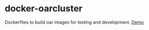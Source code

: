 docker-oarcluster
=================

Dockerfiles to build oar images for testing and development. [Demo](https://asciinema.org/a/8242)

